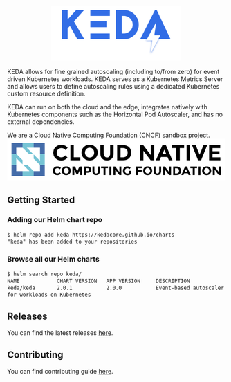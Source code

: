 <p align="center"><img src="https://raw.githubusercontent.com/kedacore/keda/main/images/keda-logo-transparent.png" width="300"/></p>
KEDA allows for fine grained autoscaling (including to/from zero) for event driven Kubernetes workloads. KEDA serves as a Kubernetes Metrics Server and allows users to define autoscaling rules using a dedicated Kubernetes custom resource definition.

KEDA can run on both the cloud and the edge, integrates natively with Kubernetes components such as the Horizontal Pod Autoscaler, and has no external dependencies.

We are a Cloud Native Computing Foundation (CNCF) sandbox project.
![CNCF Logo](https://raw.githubusercontent.com/kedacore/keda/main/images/logo-cncf.svg)

## Getting Started
### Adding our Helm chart repo

```console
$ helm repo add keda https://kedacore.github.io/charts
"keda" has been added to your repositories
```

### Browse all our Helm charts
```
$ helm search repo keda/
NAME            CHART VERSION   APP VERSION     DESCRIPTION
keda/keda       2.0.1           2.0.0           Event-based autoscaler for workloads on Kubernetes
```

## Releases

You can find the latest releases [here](https://github.com/kedacore/charts/releases).

## Contributing

You can find contributing guide [here](./CONTRIBUTING.md).
